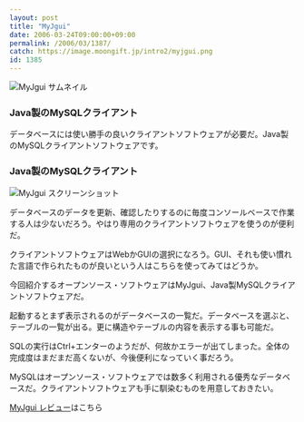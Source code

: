 ```yaml
---
layout: post
title: "MyJgui"
date: 2006-03-24T09:00:00+09:00
permalink: /2006/03/1387/
catch: https://image.moongift.jp/intro2/myjgui.png
id: 1385
---
```

 ![MyJgui サムネイル](https://image.moongift.jp/intro2/myjgui.t.png "MyJgui サムネイル")
  

### Java製のMySQLクライアント
  
データベースには使い勝手の良いクライアントソフトウェアが必要だ。Java製のMySQLクライアントソフトウェアです。  
<!--more-->  

### Java製のMySQLクライアント
  

![MyJgui スクリーンショット](https://image.moongift.jp/intro2/myjgui.png "MyJgui スクリーンショット")

  

データベースのデータを更新、確認したりするのに毎度コンソールベースで作業する人は少ないだろう。やはり専用のクライアントソフトウェアを使うのが便利だ。

  

クライアントソフトウェアはWebかGUIの選択になろう。GUI、それも使い慣れた言語で作られたものが良いという人はこちらを使ってみてはどうか。

  

今回紹介するオープンソース・ソフトウェアはMyJgui、Java製MySQLクライアントソフトウェアだ。

  

起動するとまず表示されるのがデータベースの一覧だ。データベースを選ぶと、テーブルの一覧が出る。更に構造やテーブルの内容を表示する事も可能だ。

  

SQLの実行はCtrl+エンターのようだが、何故かエラーが出てしまった。全体の完成度はまだまだ高くないが、今後便利になっていく事だろう。

  

MySQLはオープンソース・ソフトウェアでは数多く利用される優秀なデータベースだ。クライアントソフトウェアも手に馴染むものを用意しておきたい。

  

[MyJgui レビュー](http://oss.moongift.jp/review/i-1392.html)はこちら

